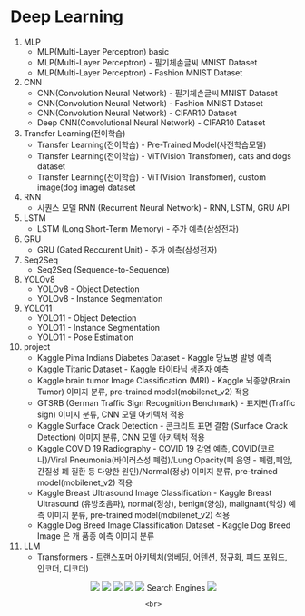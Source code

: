 # Deep Learning
1) MLP
    - MLP(Multi-Layer Perceptron) basic
    - MLP(Multi-Layer Perceptron) - 필기체손글씨 MNIST Dataset
    - MLP(Multi-Layer Perceptron) - Fashion MNIST Dataset
2) CNN
    - CNN(Convolution Neural Network) - 필기체손글씨 MNIST Dataset
    - CNN(Convolution Neural Network) - Fashion MNIST Dataset
    - CNN(Convolution Neural Network) - CIFAR10 Dataset
    - Deep CNN(Convolutional Neural Network) - CIFAR10 Dataset
3) Transfer Learning(전이학습)
    - Transfer Learning(전이학습) - Pre-Trained Model(사전학습모델)
    - Transfer Learning(전이학습) - ViT(Vision Transfomer), cats and dogs dataset
    - Transfer Learning(전이학습) - ViT(Vision Transfomer), custom image(dog image) dataset
4) RNN
    - 시퀀스 모델 RNN (Recurrent Neural Network) - RNN, LSTM, GRU API
5) LSTM
    - LSTM (Long Short-Term Memory) - 주가 예측(삼성전자)
6) GRU
    - GRU (Gated Reccurent Unit) - 주가 예측(삼성전자)
7) Seq2Seq
    - Seq2Seq (Sequence-to-Sequence)
8) YOLOv8
    - YOLOv8 - Object Detection
    - YOLOv8 - Instance Segmentation
9) YOLO11
    - YOLO11 - Object Detection
    - YOLO11 - Instance Segmentation
    - YOLO11 - Pose Estimation
10) project
    - Kaggle Pima Indians Diabetes Dataset - Kaggle 당뇨병 발병 예측
    - Kaggle Titanic Dataset - Kaggle 타이타닉 생존자 예측
    - Kaggle brain tumor Image Classification (MRI) - Kaggle 뇌종양(Brain Tumor) 이미지 분류, pre-trained model(mobilenet_v2) 적용
    - GTSRB (German Traffic Sign Recognition Benchmark) - 표지판(Traffic sign) 이미지 분류, CNN 모델 아키텍처 적용
    - Kaggle Surface Crack Detection - 콘크리트 표면 결함 (Surface Crack Detection) 이미지 분류, CNN 모델 아키텍처 적용
    - Kaggle COVID 19 Radiography - COVID 19 감염 예측, COVID(코로나)/Viral Pneumonia(바이러스성 폐럼)/Lung Opacity(폐 음영 - 폐렴,폐암,간질성 폐 질환 등 다양한 원인)/Normal(정상) 이미지 분류, pre-trained model(mobilenet_v2) 적용
    - Kaggle Breast Ultrasound Image Classification - Kaggle Breast Ultrasound (유방초음파), normal(정상), benign(양성), malignant(악성) 예측 이미지 분류, pre-trained model(mobilenet_v2) 적용
    - Kaggle Dog Breed Image Classification Dataset - Kaggle Dog Breed Image 은 개 품종 예측 이미지 분류
11) LLM
    - Transformers - 트랜스포머 아키텍처(임베딩, 어텐션, 정규화, 피드 포워드, 인코더, 디코더)

<div align=center>
        <img src="https://img.shields.io/badge/java-007396?style=for-the-badge&logo=OpenJDK&logoColor=white">
        <img src="https://img.shields.io/badge/Spring-6DB33F?style=for-the-badge&logo=Spring&logoColor=white">
        <img src="https://img.shields.io/badge/springboot-6DB33F?style=for-the-badge&logo=springboot&logoColor=white">
        <img src="https://img.shields.io/badge/PyTorch-%23EE4C2C.svg?style=for-the-badge&logo=PyTorch&logoColor=white">
        <img src="https://img.shields.io/badge/Python-3776AB?style=for-the-badge&logo=Python&logoColor=white">
        Search Engines
        <img src="https://img.shields.io/badge/GitHub Actions-2088FF?style=for-the-badge&logo=GitHub Actions&logoColor=white">

    <br>
</div>


